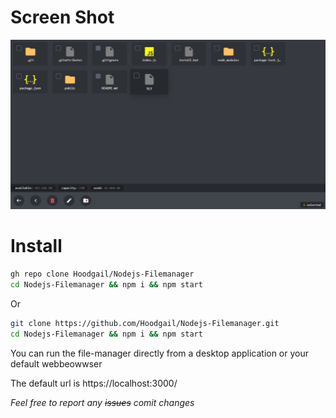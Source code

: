 # Screen Shot
![screenshot](https://raw.githubusercontent.com/Hoodgail/Nodejs-Filemanager/main/screenshot.jpg)

# Install

```sh
gh repo clone Hoodgail/Nodejs-Filemanager
cd Nodejs-Filemanager && npm i && npm start
```

Or

```sh
git clone https://github.com/Hoodgail/Nodejs-Filemanager.git
cd Nodejs-Filemanager && npm i && npm start
```

You can run the file-manager directly from a desktop application or your default webbeowwser

The default url is https://localhost:3000/

*Feel free to report any ~~issues~~ comit changes*
